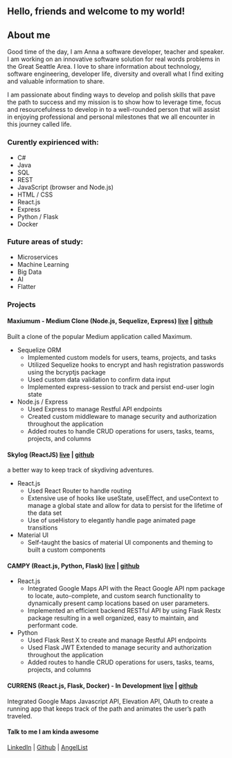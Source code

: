 ## Hello, friends and welcome to my world!

## About me

Good time of the day, I am Anna a software developer, teacher and speaker. I am working on an innovative software solution for real words problems in the Great Seattle Area. I love to share information about technology, software engineering, developer life,  diversity and overall what I find exiting and valuable information to share.

I am passionate about finding ways to develop and polish skills that pave the path to success and my mission is to show how to leverage time, focus and resourcefulness to develop in to a well-rounded person that will assist in enjoying professional and personal milestones that we all encounter in this journey called life.

### Curently expirienced with:
- C#
- Java
- SQL
- REST
- JavaScript (browser and Node.js)
- HTML / CSS
- React.js
- Express
- Python / Flask
- Docker

### Future areas of study:
- Microservices
- Machine Learning
- Big Data
- AI
- Flatter


### Projects

#### Maxiumum - Medium Clone (Node.js, Sequelize, Express) [live](https://maximum-front-end.herokuapp.com/) | [github](https://github.com/arsentieva/maximum.git) 
Built a clone of the popular Medium application called Maximum.

- Sequelize ORM
  - Implemented custom models for users, teams, projects, and tasks
  - Utilized Sequelize hooks to encrypt and hash registration passwords using the bcryptjs package
  - Used custom data validation to confirm data input
  - Implemented express-session to track and persist end-user login state
- Node.js / Express
  - Used Express to manage Restful API endpoints
  - Created custom middleware to manage security and authorization throughout the application
  - Added routes to handle CRUD operations for users, tasks, teams, projects, and columns

#### Skylog   (ReactJS) [live](https://skydivinglog.herokuapp.com/) | [github](https://github.com/arsentieva/skylog_app)
a better way to keep track of skydiving adventures.

- React.js 
  - Used React Router to handle routing
  - Extensive use of hooks like useState, useEffect, and useContext to manage a global state and allow for data to persist for the lifetime of the data set
  - Use of useHistory to elegantly handle page animated page transitions
- Material UI 
  - Self-taught the basics of material UI components and theming to built a custom components
  
####  CAMPY   (React.js, Python, Flask)	[live](https://campy-client.herokuapp.com/) | [github](https://github.com/arsentieva/campy-frontend) 
- React.js 
   - Integrated Google Maps API with the React Google API npm package to locate, auto-complete, and custom search functionality to dynamically present camp locations based on user parameters. 
   - Implemented an efficient backend RESTful API by using Flask Restx package resulting in a well organized, easy to maintain,  and performant code.
- Python 
  - Used Flask Rest X to create and manage Restful API endpoints
  - Used Flask JWT Extended to manage security and authorization throughout the application
  - Added routes to handle CRUD operations for users, tasks, teams, projects, and columns
  

#### CURRENS   (React.js, Flask, Docker)	- In Development	[live](https://currens-client.herokuapp.com/login) | [github](https://github.com/arsentieva/currens) 
 Integrated Google Maps Javascript API, Elevation API, OAuth to create a running app that keeps track of the path and animates the user’s path traveled.



#### Talk to me I am kinda awesome
[LinkedIn](https://www.linkedin.com/in/annaarsentieva/)   |   [Github](https://github.com/arsentieva)   |   [AngelList](https://angel.co/u/anna-arsentieva)



